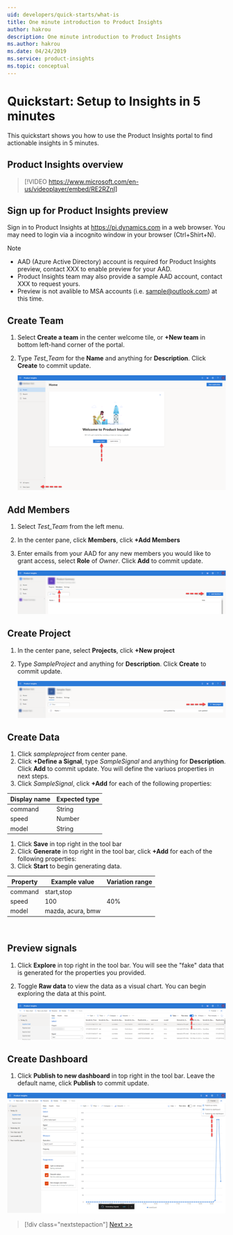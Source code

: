 ```yaml
---
uid: developers/quick-starts/what-is
title: One minute introduction to Product Insights
author: hakrou
description: One minute introduction to Product Insights
ms.author: hakrou
ms.date: 04/24/2019
ms.service: product-insights
ms.topic: conceptual
---
```


# <a id="what_is"></a>Quickstart: Setup to Insights in 5 minutes 

This quickstart shows you how to use the Product Insights portal to find actionable insights in 5 minutes. 

## Product Insights overview

> [!VIDEO https://www.microsoft.com/en-us/videoplayer/embed/RE2RZnI]

## Sign up for Product Insights preview
Sign in to Product Insights at https://pi.dynamics.com in a web browser. You may need to login via a incognito window in your browser (Ctrl+Shirt+N).
> [!NOTE]
> - AAD (Azure Active Directory) account is required for Product Insights preview, contact XXX to enable preview for your AAD.
> - Product Insights team may also provide a sample AAD account, contact XXX to request yours.
> - Preview is not avalible to MSA accounts (i.e. sample@outlook.com) at this time.  

## Create Team
1. Select **Create a team** in the center welcome tile, or **+New team** in bottom left-hand corner of the portal.
1. Type *Test_Team* for the **Name** and anything for **Description**. Click **Create** to commit update.

	![Create a new team](../images/quick-starts/create-team.png)
  
## Add Members
1. Select *Test_Team* from the left menu.  
1. In the center pane, click **Members**, click **+Add Members**
1. Enter emails from your AAD for any new members you would like to grant access, select **Role** of *Owner*. Click **Add** to commit update.

	![Add new members](../images/quick-starts/add-members.png)

## Create Project 
1. In the center pane, select **Projects**, click **+New project**
1. Type *SampleProject* and anything for **Description**.  Click **Create** to commit update.

	![Add new project](../images/quick-starts/add-project.png)
  
## Create Data
1. Click *sampleproject* from center pane. 
1. Click **+Define a Signal**, type *SampleSignal* and anything for **Description**.  Click **Add** to commit update.  You will define the variuos properties in next steps.
1. Click *SampleSignal*, click **+Add** for each of the following properties:

|Display name | Expected type|
|-------------|--------------|
|command|String| 
|speed|Number  |
|model|String  |

1. Click **Save** in top right in the tool bar
1. Click **Generate** in top right in the tool bar, click **+Add** for each of the following properties:
1. Click **Start** to begin generating data.

|Property|Example value|Variation range|
|--------|-------------|---------------|
|command|start,stop|
|speed|100|40%|
|model|mazda, acura, bmw|

   

## Preview signals
1. Click **Explore** in top right in the tool bar.  You will see the "fake" data that is generated for the properties you provided. 
1. Toggle **Raw data** to view the data as a visual chart.  You can begin exploring the data at this point. 

   ![Preview new signals](../images/quick-starts/preview-signal.png)
 
## Create Dashboard
1. Click **Publish to new dashboard** in top right in the tool bar. Leave the default name, click **Publish** to commit update.

![Create a dashboard](../images/quick-starts/create-dashboard.png)


> [!div class="nextstepaction"]
> [Next >>](who-uses.md)

